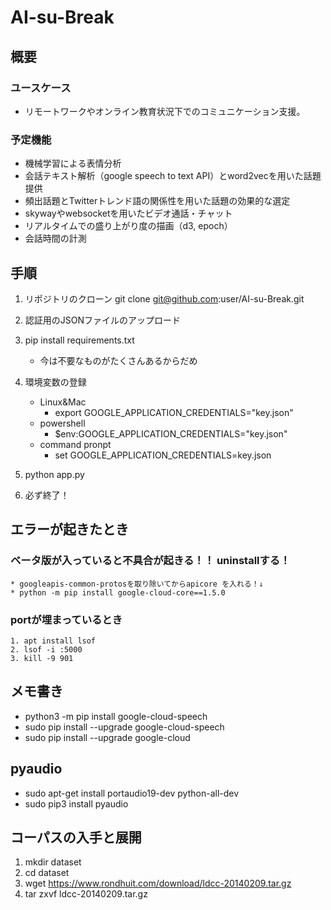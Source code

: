 # AI-su-Break

## 概要
### ユースケース
* リモートワークやオンライン教育状況下でのコミュニケーション支援。

### 予定機能
* 機械学習による表情分析
* 会話テキスト解析（google speech to text API）とword2vecを用いた話題提供
* 頻出話題とTwitterトレンド語の関係性を用いた話題の効果的な選定
* skywayやwebsocketを用いたビデオ通話・チャット
* リアルタイムでの盛り上がり度の描画（d3, epoch）
* 会話時間の計測

## 手順
1. リポジトリのクローン
git clone git@github.com:user/AI-su-Break.git

2. 認証用のJSONファイルのアップロード

3. pip install requirements.txt
    * 今は不要なものがたくさんあるからだめ

4. 環境変数の登録
    * Linux&Mac
        * export GOOGLE_APPLICATION_CREDENTIALS="key.json"
    * powershell
        * $env:GOOGLE_APPLICATION_CREDENTIALS="key.json"
    * command pronpt
        * set GOOGLE_APPLICATION_CREDENTIALS=key.json

5. python app.py

6. 必ず終了！

## エラーが起きたとき
  ### ベータ版が入っていると不具合が起きる！！ uninstallする！
    * googleapis-common-protosを取り除いてからapicore を入れる！↓
    * python -m pip install google-cloud-core==1.5.0

  ### portが埋まっているとき
    1. apt install lsof
    2. lsof -i :5000
    3. kill -9 901

## メモ書き
* python3 -m pip install google-cloud-speech
* sudo pip install --upgrade google-cloud-speech
* sudo pip install --upgrade google-cloud

## pyaudio
* sudo apt-get install portaudio19-dev python-all-dev
* sudo pip3 install pyaudio

## コーパスの入手と展開
1. mkdir dataset
2. cd dataset
3. wget https://www.rondhuit.com/download/ldcc-20140209.tar.gz
4. tar zxvf ldcc-20140209.tar.gz
